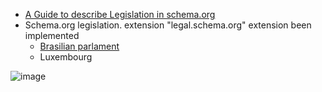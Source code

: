 * [A Guide to describe Legislation in schema.org](https://eur-lex.europa.eu/eli-register/legis_schema_org.html)
* Schema.org legislation. extension "legal.schema.org" extension been implemented 
  * [Brasilian parlament](https://github.com/schemaorg/schemaorg/issues/1743#issuecomment-438768067)
  * Luxembourg
  
![image](https://user-images.githubusercontent.com/14206509/197587329-2ee64058-cd20-4355-8e79-7f09a6bf8abc.png)

